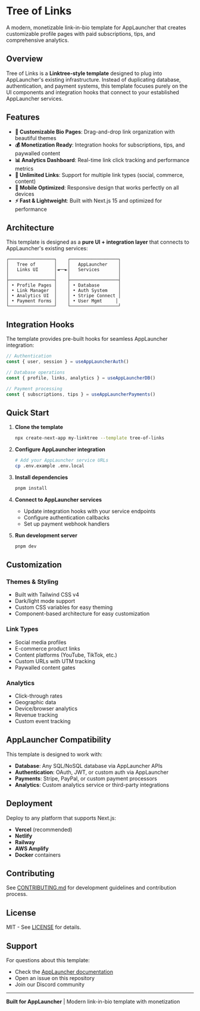 # Tree of Links

A modern, monetizable link-in-bio template for AppLauncher that creates customizable profile pages with paid subscriptions, tips, and comprehensive analytics.

## Overview

Tree of Links is a **Linktree-style template** designed to plug into AppLauncher's existing infrastructure. Instead of duplicating database, authentication, and payment systems, this template focuses purely on the UI components and integration hooks that connect to your established AppLauncher services.

## Features

- **🎨 Customizable Bio Pages**: Drag-and-drop link organization with beautiful themes
- **💰 Monetization Ready**: Integration hooks for subscriptions, tips, and paywalled content
- **📊 Analytics Dashboard**: Real-time link click tracking and performance metrics
- **🔗 Unlimited Links**: Support for multiple link types (social, commerce, content)
- **📱 Mobile Optimized**: Responsive design that works perfectly on all devices
- **⚡ Fast & Lightweight**: Built with Next.js 15 and optimized for performance

## Architecture

This template is designed as a **pure UI + integration layer** that connects to AppLauncher's existing services:

```
┌─────────────────┐    ┌──────────────────┐
│   Tree of       │    │   AppLauncher    │
│   Links UI      │◄──►│   Services       │
│                 │    │                  │
├─────────────────┤    ├──────────────────┤
│ • Profile Pages │    │ • Database       │
│ • Link Manager  │    │ • Auth System    │
│ • Analytics UI  │    │ • Stripe Connect │
│ • Payment Forms │    │ • User Mgmt     │
└─────────────────┘    └──────────────────┘
```

## Integration Hooks

The template provides pre-built hooks for seamless AppLauncher integration:

```typescript
// Authentication
const { user, session } = useAppLauncherAuth()

// Database operations
const { profile, links, analytics } = useAppLauncherDB()

// Payment processing
const { subscriptions, tips } = useAppLauncherPayments()
```

## Quick Start

1. **Clone the template**
   ```bash
   npx create-next-app my-linktree --template tree-of-links
   ```

2. **Configure AppLauncher integration**
   ```bash
   # Add your AppLauncher service URLs
   cp .env.example .env.local
   ```

3. **Install dependencies**
   ```bash
   pnpm install
   ```

4. **Connect to AppLauncher services**
   - Update integration hooks with your service endpoints
   - Configure authentication callbacks
   - Set up payment webhook handlers

5. **Run development server**
   ```bash
   pnpm dev
   ```

## Customization

### Themes & Styling
- Built with Tailwind CSS v4
- Dark/light mode support
- Custom CSS variables for easy theming
- Component-based architecture for easy customization

### Link Types
- Social media profiles
- E-commerce product links
- Content platforms (YouTube, TikTok, etc.)
- Custom URLs with UTM tracking
- Paywalled content gates

### Analytics
- Click-through rates
- Geographic data
- Device/browser analytics
- Revenue tracking
- Custom event tracking

## AppLauncher Compatibility

This template is designed to work with:
- **Database**: Any SQL/NoSQL database via AppLauncher APIs
- **Authentication**: OAuth, JWT, or custom auth via AppLauncher
- **Payments**: Stripe, PayPal, or custom payment processors
- **Analytics**: Custom analytics service or third-party integrations

## Deployment

Deploy to any platform that supports Next.js:

- **Vercel** (recommended)
- **Netlify**
- **Railway**
- **AWS Amplify**
- **Docker** containers

## Contributing

See [CONTRIBUTING.md](./CONTRIBUTING.md) for development guidelines and contribution process.

## License

MIT - See [LICENSE](./LICENSE) for details.

## Support

For questions about this template:
- Check the [AppLauncher documentation](https://applauncher.dev/docs)
- Open an issue on this repository
- Join our Discord community

---

**Built for AppLauncher** | Modern link-in-bio template with monetization
